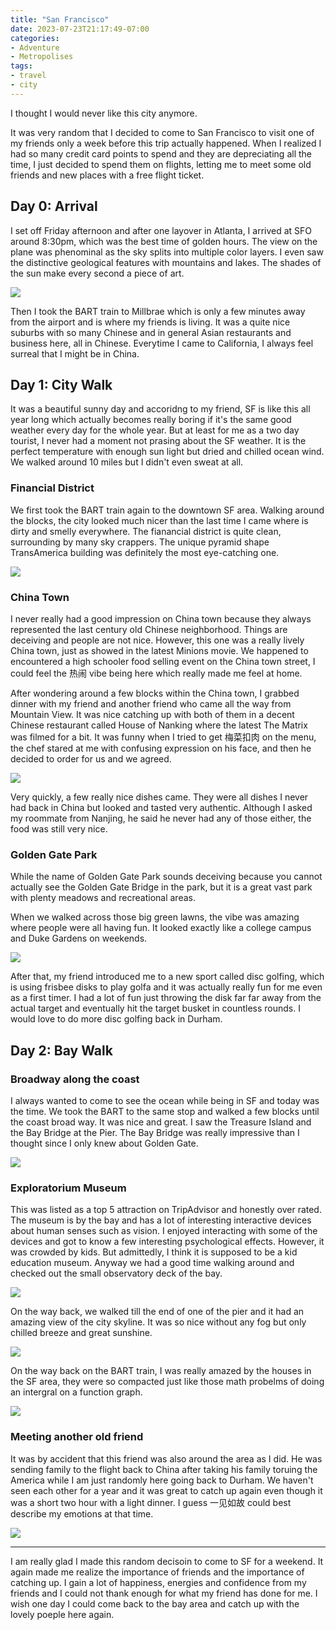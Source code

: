 ```yaml
---
title: "San Francisco"
date: 2023-07-23T21:17:49-07:00
categories:
- Adventure
- Metropolises
tags:
- travel
- city
---
```


I thought I would never like this city anymore.

It was very random that I decided to come to San Francisco to visit one of my friends only a week before this trip actually happened. When I realized I had so many credit card points to spend and they are depreciating all the time, I just decided to spend them on flights, letting me to meet some old friends and new places with a free flight ticket.

## Day 0: Arrival

I set off Friday afternoon and after one layover in Atlanta, I arrived at SFO around 8:30pm, which was the best time of golden hours. The view on the plane was phenominal as the sky splits into multiple color layers. I even saw the distinctive geological features with mountains and lakes. The shades of the sun make every second a piece of art.

![](https://cdn.jsdelivr.net/gh/declan-haojin/blog-image@master/2023/202307232126706.webp)

Then I took the BART train to Millbrae which is only a few minutes away from the airport and is where my friends is living. It was a quite nice suburbs with so many Chinese and in general Asian restaurants and business here, all in Chinese. Everytime I came to California, I always feel surreal that I might be in China.

## Day 1: City Walk

It was a beautiful sunny day and accoridng to my friend, SF is like this all year long which actually becomes really boring if it's the same good weather every day for the whole year. But at least for me as a two day tourist, I never had a moment not prasing about the SF weather. It is the perfect temperature with enough sun light but dried and chilled ocean wind. We walked around 10 miles but I didn't even sweat at all.

### Financial District

We first took the BART train again to the downtown SF area. Walking around the blocks, the city looked much nicer than the last time I came where is dirty and smelly everywhere. The fianancial district is quite clean, surrounding by many sky crappers. The unique pyramid shape TransAmerica building was definitely the most eye-catching one.

![](https://cdn.jsdelivr.net/gh/declan-haojin/blog-image@master/2023/202307232126711.webp)

### China Town

I never really had a good impression on China town because they always represented the last century old Chinese neighborhood. Things are deceiving and people are not nice. However, this one was a really lively China town, just as showed in the latest Minions movie. We happened to encountered a high schooler food selling event on the China town street, I could feel the 热闹 vibe being here which really made me feel at home. 

After wondering around a few blocks within the China town, I grabbed dinner with my friend and another friend who came all the way from Mountain View. It was nice catching up with both of them in a decent Chinese restaurant called House of Nanking where the latest The Matrix was filmed for a bit. It was funny when I tried to get 梅菜扣肉 on the menu, the chef stared at me with confusing expression on his face, and then he decided to order for us and we agreed. 

![](https://cdn.jsdelivr.net/gh/declan-haojin/blog-image@master/2023/202307232125329.webp)

Very quickly, a few really nice dishes came. They were all dishes I never had back in China but looked and tasted very authentic. Although I asked my roommate from Nanjing, he said he never had any of those either, the food was still very nice. 

### Golden Gate Park

While the name of Golden Gate Park sounds deceiving because you cannot actually see the Golden Gate Bridge in the park, but it is a great vast park with plenty meadows and recreational areas. 

When we walked across those big green lawns, the vibe was amazing where people were all having fun. It looked exactly like a college campus and Duke Gardens on weekends.

![](https://cdn.jsdelivr.net/gh/declan-haojin/blog-image@master/2023/202307232123914.webp)

After that, my friend introduced me to a new sport called disc golfing, which is using frisbee disks to play golfa and it was actually really fun for me even as a first timer. I had a lot of fun just throwing the disk far far away from the actual target and eventually hit the target busket in countless rounds. I would love to do more disc golfing back in Durham.

## Day 2: Bay Walk

### Broadway along the coast

I always wanted to come to see the ocean while being in SF and today was the time. We took the BART to the same stop and walked a few blocks until the coast broad way. It was nice and great. I saw the Treasure Island and the Bay Bridge at the Pier. The Bay Bridge was really impressive than I thought since I only knew about Golden Gate. 

![](https://cdn.jsdelivr.net/gh/declan-haojin/blog-image@master/2023/202307232123327.webp)

### Exploratorium Museum

This was listed as a top 5 attraction on TripAdvisor and honestly over rated. The museum is by the bay and has a lot of interesting interactive devices about human senses such as vision. I enjoyed interacting with some of the devices and got to know a few interesting psychological effects. However, it was crowded by kids. But admittedly, I think it is supposed to be a kid education museum. Anyway we had a good time walking around and checked out the small observatory deck of the bay.

![](https://cdn.jsdelivr.net/gh/declan-haojin/blog-image@master/2023/202307232123995.webp)

On the way back, we walked till the end of one of the pier and it had an amazing view of the city skyline. It was so nice without any fog but only chilled breeze and great sunshine.

![](https://cdn.jsdelivr.net/gh/declan-haojin/blog-image@master/2023/202307232122400.webp)

On the way back on the BART train, I was really amazed by the houses in the SF area, they were so compacted just like those math probelms of doing an intergral on a function graph.

![](https://cdn.jsdelivr.net/gh/declan-haojin/blog-image@master/2023/202307232122756.webp)

### Meeting another old friend

It was by accident that this friend was also around the area as I did. He was sending family to the flight back to China after taking his family toruing the America while I am just randomly here going back to Durham. We haven't seen each other for a year and it was great to catch up again even though it was a short two hour with a light dinner. I guess 一见如故 could best describe my emotions at that time. 

![](https://cdn.jsdelivr.net/gh/declan-haojin/blog-image@master/2023/202307232122828.webp)

---

I am really glad I made this random decisoin to come to SF for a weekend. It again made me realize the importance of friends and the importance of catching up. I gain a lot of happiness, energies and confidence from my friends and I could not thank enough for what my friend has done for me. I wish one day I could come back to the bay area and catch up with the lovely poeple here again.











